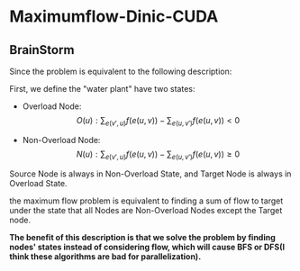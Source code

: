# Maximumflow-Dinic-CUDA

## BrainStorm



Since the problem is equivalent to the following description:

First, we define the "water plant" have two states:

- Overload Node:
  $$
  O(u): \sum_{e(v', u)} f(e(u, v)) -  \sum_{e(u, v')} f(e(u, v)) < 0
  $$
  

- Non-Overload Node:
    $$
    N(u): \sum_{e(v', u)} f(e(u, v)) -  \sum_{e(u, v')} f(e(u, v)) \geq 0
    $$

Source Node is always in Non-Overload State, and Target Node is always in Overload State.

the maximum flow problem is equivalent to finding a sum of flow to target under the state that all Nodes are Non-Overload Nodes except the Target node.



**The benefit of this description is that we solve the problem by finding nodes' states instead of considering flow, which will cause BFS or DFS(I think these algorithms are bad for parallelization).**
